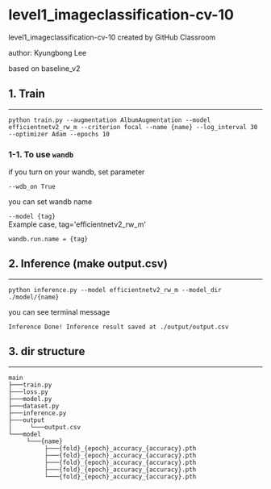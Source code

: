 # level1_imageclassification-cv-10
level1_imageclassification-cv-10 created by GitHub Classroom

author: Kyungbong Lee 

based on baseline_v2

## 1. Train 
---
```
python train.py --augmentation AlbumAugmentation --model efficientnetv2_rw_m --criterion focal --name {name} --log_interval 30 --optimizer Adam --epochs 10
```
### 1-1. To use `wandb`
if you turn on your wandb, set parameter 
```
--wdb_on True
```
you can set wandb name

`--model {tag}`  
Example case, tag='efficientnetv2_rw_m'

`wandb.run.name = {tag}` 



## 2. Inference (make output.csv) 
---
```
python inference.py --model efficientnetv2_rw_m --model_dir ./model/{name}
```

you can see terminal message
```
Inference Done! Inference result saved at ./output/output.csv
```

## 3. dir structure
---
```
main
├───train.py
├───loss.py
├───model.py
├───dataset.py
├───inference.py    
├───output
│     └───output.csv
└───model
     └───{name}
          ├───{fold}_{epoch}_accuracy_{accuracy}.pth
          ├───{fold}_{epoch}_accuracy_{accuracy}.pth
          ├───{fold}_{epoch}_accuracy_{accuracy}.pth
          ├───{fold}_{epoch}_accuracy_{accuracy}.pth
          └───{fold}_{epoch}_accuracy_{accuracy}.pth
```